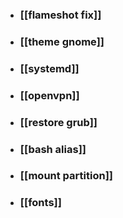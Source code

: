 - ### [[flameshot fix]]
- ### [[theme gnome]]
- ### [[systemd]]
- ### [[openvpn]]
- ### [[restore grub]]
- ### [[bash alias]]
- ### [[mount partition]]
- ### [[fonts]]